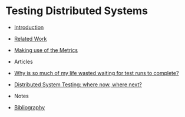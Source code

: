 # Testing Distributed Systems

* [Introduction](sections/introduction.md)
* [Related Work](sections/related_work.md)
* [Making use of the Metrics](sections/making_use_of_the_metrics.md)

* Articles
* [Why is so much of my life wasted waiting for test runs to complete?](articles/waiting_for_tests.html)
* [Distributed System Testing: where now, where next?](articles/where_now_where_next.md)


* Notes
* [Bibliography](sections/bibliography.md)


